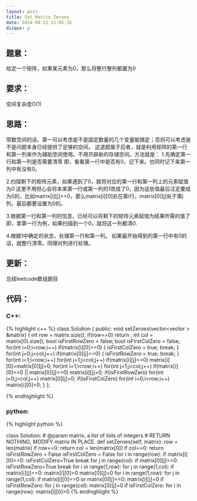 ```yaml
---
layout: post
title: Set Matrix Zeroes
date: 2014-08-22 11:05:16
disqus: y
---
```


## 题意：
给定一个矩阵，如果某元素为0，那么将整行整列都置为0

## 要求：
空间复杂度O(1)

## 思路：
常数空间的话，第一可以考虑是不是固定数量的几个变量能搞定；否则可以考虑是不是问题本身已经提供了足够的空间。
这道题属于后者，就是利用矩阵的第一行和第一列来作为辅助空间使用。不用开辟新的存储空间。方法就是：
1.先确定第一行和第一列是否需要清零
即，看看第一行中是否有0，记下来。也同时记下来第一列中有没有0。

2.扫描剩下的矩阵元素，如果遇到了0，就将对应的第一行和第一列上的元素赋值为0
这里不用担心会将本来第一行或第一列的1改成了0，因为这些值最后注定要成为0的，比如matrix[i][j]==0，那么matrix[i][0]处在第i行，matrix[0][j]处于第j列，最后都要设置为0的。

3.根据第一行和第一列的信息，已经可以将剩下的矩阵元素赋值为结果所需的值了即，拿第一行为例，如果扫描到一个0，就将这一列都清0.

4.根据1中确定的状态，处理第一行和第一列。
如果最开始得到的第一行中有0的话，就整行清零。同理对列进行处理。

## 更新：
总结leetcode数组题目

## 代码：

### C++:

{% highlight c++ %}
class Solution {
public:
    void setZeroes(vector<vector<int> > &matrix) {
        int row = matrix.size();
        if(row==0)
            return ;
        int col = matrix[0].size();
        bool isFirstRowZero = false;
        bool isFirstColZero = false;
        for(int i=0;i<row;i++)
            if(matrix[i][0]==0)
            {
                isFirstColZero = true;
                break;
            }
        for(int j=0;j<col;j++)
            if(matrix[0][j]==0)
            {
                isFirstRowZero = true;
                break;
            }
        for(int i=1;i<row;i++)
            for(int j=1;j<col;j++)
                if(matrix[i][j]==0)
                    matrix[i][0]=matrix[0][j]=0;
        for(int i=1;i<row;i++)
            for(int j=1;j<col;j++)
                if(matrix[i][0]==0 || matrix[0][j]==0)
                    matrix[i][j]=0;
        if(isFirstRowZero)
            for(int j=0;j<col;j++)
                matrix[0][j]=0;
        if(isFirstColZero)
            for(int i=0;i<row;i++)
                matrix[i][0]=0;
    }
};


 {% endhighlight %}
### python:

{% highlight python %}

class Solution:
    # @param matrix, a list of lists of integers
    # RETURN NOTHING, MODIFY matrix IN PLACE.
    def setZeroes(self, matrix):
        row = len(matrix)
        if row==0:
            return 
        col = len(matrix[0])
        if col==0:
            return
        isFirstRowZero = False
        isFirstColZero = False
        for i in range(row):
            if matrix[i][0]==0:
                isFirstColZero=True
                break
        for j in range(col):
            if matrix[0][j]==0:
                isFirstRowZero=True
                break
        for i in range(1,row):
            for j in range(1,col):
                if matrix[i][j]==0:
                    matrix[i][0]=0
                    matrix[0][j]=0
        for i in range(1,row):
            for j in range(1,col):
                if matrix[i][0]==0 or matrix[0][j]==0:
                    matrix[i][j]=0
        if isFirstRowZero:
            for j in range(col):
                matrix[0][j]=0
        if isFirstColZero:
            for i in range(row):
                matrix[i][0]=0
 {% endhighlight %}
